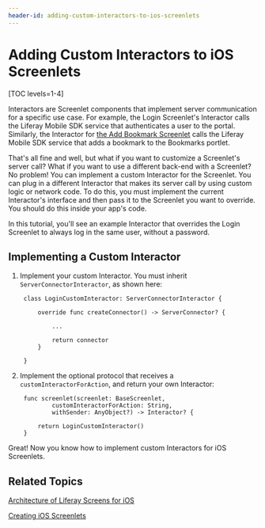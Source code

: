 ```yaml
---
header-id: adding-custom-interactors-to-ios-screenlets
---
```


# Adding Custom Interactors to iOS Screenlets

[TOC levels=1-4]

Interactors are Screenlet components that implement server communication for a 
specific use case. For example, the Login Screenlet's Interactor calls the 
Liferay Mobile SDK service that authenticates a user to the portal. Similarly, 
the Interactor for 
[the Add Bookmark Screenlet](/docs/7-1/tutorials/-/knowledge_base/t/creating-ios-screenlets) 
calls the Liferay Mobile SDK service that adds a bookmark to the Bookmarks 
portlet. 

That's all fine and well, but what if you want to customize a Screenlet's server 
call? What if you want to use a different back-end with a Screenlet? No problem! 
You can implement a custom Interactor for the Screenlet. You can plug in a 
different Interactor that makes its server call by using custom logic or network 
code. To do this, you must implement the current Interactor's interface and then 
pass it to the Screenlet you want to override. You should do this inside your 
app's code. 

In this tutorial, you'll see an example Interactor that overrides the Login 
Screenlet to always log in the same user, without a password.

## Implementing a Custom Interactor

1. Implement your custom Interactor. You must inherit 
   `ServerConnectorInteractor`, as shown here:

        class LoginCustomInteractor: ServerConnectorInteractor {

            override func createConnector() -> ServerConnector? {

                ...

                return connector
            }

        }

2. Implement the optional protocol that receives a `customInteractorForAction`, 
   and return your own Interactor:

        func screenlet(screenlet: BaseScreenlet, 
                customInteractorForAction: String, 
                withSender: AnyObject?) -> Interactor? {

            return LoginCustomInteractor()
        }

Great! Now you know how to implement custom Interactors for iOS Screenlets.

## Related Topics

[Architecture of Liferay Screens for iOS](/docs/7-1/tutorials/-/knowledge_base/t/architecture-of-liferay-screens-for-ios)

[Creating iOS Screenlets](/docs/7-1/tutorials/-/knowledge_base/t/creating-ios-screenlets)
